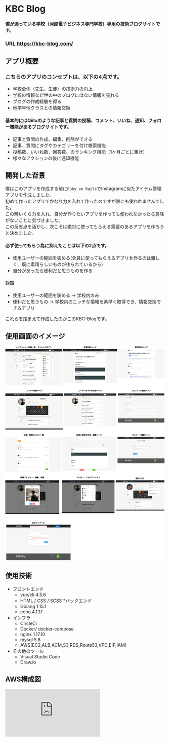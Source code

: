 # KBC Blog  
#### 僕が通っている学校（河原電子ビジネス専門学校）専用の技術ブログサイトです。
### URL https://kbc-blog.com/  

## アプリ概要
### こちらのアプリのコンセプトは、以下の4点です。

* 学校全体（先生、生徒）の技術力の向上
* 学校の情報など世の中のブログにはない情報を見れる
* ブログの作成経験を得る
* 他学年他クラスとの情報交換

#### 基本的にはQiitaのような記事と質問の投稿、コメント、いいね、通知、フォロー機能があるブログサイトです。
* 記事と質問の作成、編集、削除ができる
* 記事、質問にタグやカテゴリーを付け検索機能
* 投稿数、いいね数、回答数、のランキング機能（1ヶ月ごとに集計）
* 様々なアクションの後に通知機能


## 開発した背景

僕はこのアプリを作成する前に`Ruby on Rails`でInstagramに似たアイテム管理アプリを作成しました。  
初めて作ったアプリでかなり力を入れて作ったのですが誰にも使われませんでした。  
この時いくら力を入れ、自分が作りたいアプリを作っても使われなかったら意味がないことに気づきました。  
この反省点を活かし、次こそは絶対に使ってもらえる需要のあるアプリを作ろうと決めました。   
#### 必ず使ってもらう為に抑えたことは以下の2点です。
* 使用ユーザーの範囲を狭める(全員に使ってもらえるアプリを作るのは難しく、既に素晴らしいものが作られているから)
* 自分があったら便利だと思うものを作る

#### 対策
* 使用ユーザーの範囲を狭める → 学校内のみ
* 便利だと思うもの → 学校内のニッチな情報を素早く取得でき、情報交換できるアプリ

これらを踏まえて作成したのがこのKBC-Blogです。

## 使用画面のイメージ

![Image](https://github.com/DaikiKawaoka/KbcBlog/blob/master/document/image.jpg)

## 使用技術
* フロントエンド
  * vue/cli 4.5.6
  * HTML / CSS / SCSS
*バックエンド
  * Golang 1.15.1
  * echo 4.1.17
* インフラ
  * CircleCi
  * Docker/ docker-compose
  * nginx 1.17.10
  * mysql 5.8
  * AWS(EC2,ALB,ACM,S3,RDS,Route53,VPC,EIP,IAM)
* その他のツール
  * Visual Studio Code
  * Draw.io
 
 ## AWS構成図
 
 ![PDF](https://github.com/DaikiKawaoka/KbcBlog/blob/master/document/kbcblogNetwork.pdf)
